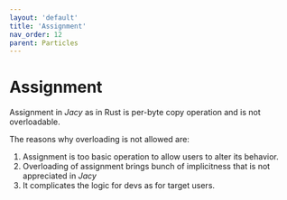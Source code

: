 ```yaml
---
layout: 'default'
title: 'Assignment'
nav_order: 12
parent: Particles
---
```


# Assignment

Assignment in _Jacy_ as in Rust is per-byte copy operation and is not overloadable.

The reasons why overloading is not allowed are:
1. Assignment is too basic operation to allow users to alter its behavior.
2. Overloading of assignment brings bunch of implicitness that is not appreciated in _Jacy_
3. It complicates the logic for devs as for target users.
